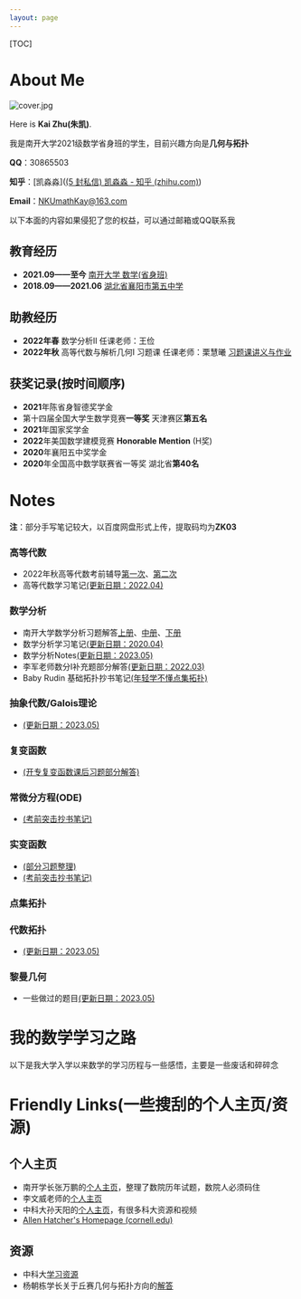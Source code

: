 ```yaml
---
layout: page
---
```


[TOC]



# About Me

![cover.jpg](https://z4a.net/images/2023/05/18/cover.jpg)

Here is **Kai Zhu(朱凯)**.

我是南开大学2021级数学省身班的学生，目前兴趣方向是**几何与拓扑**

**QQ**：30865503

**知乎**：[凯淼淼]([(5 封私信) 凯淼淼 - 知乎 (zhihu.com)](https://www.zhihu.com/people/174562/posts))

**Email**：[NKUmathKay@163.com](NKUmathKay@163.com)

以下本面的内容如果侵犯了您的权益，可以通过邮箱或QQ联系我

## 教育经历

- **2021.09——至今** <u>南开大学 数学(省身班)</u>
- **2018.09——2021.06** <u>湖北省襄阳市第五中学</u>

## 助教经历

- **2022年春** 数学分析II 任课老师：王俭
- **2022年秋** 高等代数与解析几何I 习题课 任课老师：栗慧曦 [习题课讲义与作业](https://mmkaymath.github.io/KaiZhu.github.io/file/2022xtk.pdf)

## 获奖记录(按时间顺序)

- **2021**年陈省身智德奖学金
- 第十四届全国大学生数学竞赛**一等奖** 天津赛区**第五名**
- **2021**年国家奖学金
- **2022**年美国数学建模竞赛 **Honorable Mention**  (H奖)
- **2020**年襄阳五中奖学金
- **2020**年全国高中数学联赛省一等奖 湖北省**第40名**

# Notes

**注**：部分手写笔记较大，以百度网盘形式上传，提取码均为**ZK03**

### 高等代数

- 2022年秋高等代数考前辅导[第一次](https://mmkaymath.github.io/KaiZhu.github.io/file/first.pdf)、[第二次](https://mmkaymath.github.io/KaiZhu.github.io/file/second.pdf)
- 高等代数学习笔记[(更新日期：2022.04)](https://pan.baidu.com/s/187e6-L6bnUN7djBno5Af3Q?pwd=ZK03)

### 数学分析

- 南开大学数学分析习题解答[上册](https://pan.baidu.com/s/17DFRMqjn0N00Tk0bH1X-2Q?pwd=ZK03)、[中册](https://pan.baidu.com/s/1qenPOW_thbrzw6P9LWefmg)、[下册](https://pan.baidu.com/s/1jOmbMCFSsdwjYF6ZzQcsyA)
- 数学分析学习笔记[(更新日期：2020.04)](https://pan.baidu.com/s/1ZWqxaqZbPaLPCO06eQJyBw)
- 数学分析Notes[(更新日期：2023.05)](https://mmkaymath.github.io/KaiZhu.github.io/file/MAnotes.pdf)
- 李军老师数分I补充题部分解答[(更新日期：2022.03)](https://mmkaymath.github.io/KaiZhu.github.io/file/nkusolution.pdf)
- Baby Rudin 基础拓扑抄书笔记[(年轻学不懂点集拓扑)](https://pan.baidu.com/s/1hducKWV5PHeRPShzXfDqrA)

### 抽象代数/Galois理论

- [(更新日期：2023.05)](https://mmkaymath.github.io/KaiZhu.github.io/file/AA.pdf)

### 复变函数

- [(开专复变函数课后习题部分解答)](https://pan.baidu.com/s/1ypRoRyzd1f6YjoUYhenPkw)

### 常微分方程(ODE)

- [(考前突击抄书笔记)](https://pan.baidu.com/s/1XY1Z94A2-UdBOZ6I7vCpIA)

### 实变函数

- [(部分习题整理)]()
- [(考前突击抄书笔记)]()

### 点集拓扑

### 代数拓扑

- [(更新日期：2023.05)](https://pan.baidu.com/s/16mOcojPRfOTrF4A9Tw_Aqg)

### 黎曼几何

- 一些做过的题目[(更新日期：2023.05)](https://pan.baidu.com/s/1xN8xZa3vrl0M1kMGMrpUIg)

# 我的数学学习之路

以下是我大学入学以来数学的学习历程与一些感悟，主要是一些废话和碎碎念

# Friendly Links(一些搜刮的个人主页/资源)

## 个人主页

- 南开学长张万鹏的[个人主页](https://www.zhangwp.com/)，整理了数院历年试题，数院人必须码住
- 李文威老师的[个人主页](https://www.wwli.asia/index.php/zh/)
- 中科大孙天阳的[个人主页](http://home.ustc.edu.cn/~tysun/)，有很多科大资源和视频
- [Allen Hatcher's Homepage (cornell.edu)](http://pi.math.cornell.edu/~hatcher/)

## 资源

- 中科大[学习资源]((http://home.ustc.edu.cn/~yx3x/USTCdata.html))
- 杨朝栋学长关于丘赛几何与拓扑方向的[解答](https://cn.overleaf.com/project/62be49329b43e88394252032)

